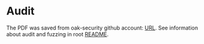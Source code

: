 # Audit

The PDF was saved from oak-security github account: [URL](https://github.com/oak-security/audit-reports/tree/6c41310a67bf892aad99504faa5dbfd74e3ca408/Edgeware). See information about audit and fuzzing in root [README](../README.md).
